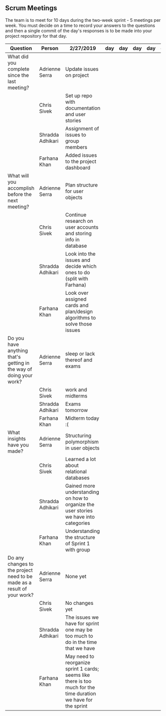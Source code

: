 ## Scrum Meetings
The team is to meet for 10 days during the two-week sprint - 5 meetings per week. You must decide on a time to record your answers to the questions and then a single commit of the day's responses is to be made into your project repository for that day.

Question    |          Person                                             | 2/27/2019 | day | day | day | day | day | day |day | day | day |
------------|---------------------------------------------------------------------|-----|-----|-----|-----|-----|-----|-----|----|-----|-----|                                                              
| What did you complete since the last meeting? | Adrienne Serra | Update issues on project |  
|            | Chris Sivek | Set up repo with documentation and user stories |
|            | Shradda Adhikari | Assignment of issues to group members |  
|            | Farhana Khan | Added issues to the project dashboard |
| What will you accomplish before the next meeting? | Adrienne Serra | Plan structure for user objects |
|            | Chris Sivek | Continue research on user accounts and storing info in database |
|            | Shradda Adhikari | Look into the issues and decide which ones to do (split with Farhana) |
|            | Farhana Khan | Look over assigned cards and plan/design algorithms to solve those issues |
| Do you have anything that's getting in the way of doing your work? | Adrienne Serra | sleep or lack thereof and exams |
|            | Chris Sivek | work and midterms |
|            | Shradda Adhikari | Exams tomorrow |
|            | Farhana Khan | Midterm today :( |
| What insights have you made? | Adrienne Serra | Structuring polymorphism in user objects |
|            | Chris Sivek | Learned a lot about relational databases |
|            | Shradda Adhikari | Gained more understanding on how to organize the user stories we have into categories |
|            | Farhana Khan | Understanding the structure of Sprint 1 with group |
| Do any changes to the project need to be made as a result of your work? | Adrienne Serra | None yet |
|            | Chris Sivek | No changes yet |
|            | Shradda Adhikari | The issues we have for sprint one may be too much to do in the time that we have |
|            | Farhana Khan | May need to reorganize sprint 1 cards; seems like there is too much for the time duration we have for the sprint |
